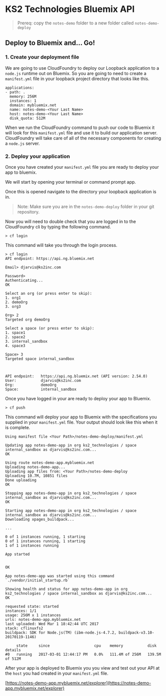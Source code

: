 # KS2 Technologies Bluemix API

> Prereq: copy the `notes-demo` folder to a new folder called `notes-demo-deploy`

## Deploy to Bluemix and... Go!

### 1. Create your deployment file
We are going to use CloudFoundry to deploy our Loopback application to a `node.js` runtime out on Bluemix. So you are going to need to create a `manifest.yml` file in your loopback project directory that looks like this.

```
applications:
- path: .
  memory: 256M
  instances: 1
  domain: mybluemix.net
  name: notes-demo-<Your Last Name>
  host: notes-demo-<Your Last Name>
  disk_quota: 512M

``` 
When we run the CloudFoundry command to push our code to Bluemix it will look for this `manifest.yml` file and use it to build our application server. CloudFoundry will take care of all of the necessary components for creating a `node.js` server.

### 2. Deploy your application
Once you have created your `manifest.yml` file you are ready to deploy your app to bluemix. 

We will start by opening your terminal or command prompt app.

Once this is opened navigate to the directory your loopback application is in. 

> Note: Make sure you are in the `notes-demo-deploy` folder in your git repository.

Now you will need to double check that you are logged in to the CloudFoundry cli by typing the following command.

```
> cf login
```

This command will take you through the login process.

```
> cf login
API endpoint: https://api.ng.bluemix.net

Email> djarvis@ks2inc.com

Password>
Authenticating...
OK

Select an org (or press enter to skip):
1. org1
2. demoOrg
3. org3

Org> 2
Targeted org demoOrg

Select a space (or press enter to skip):
1. space1
2. space2
3. internal_sandbox
4. space3

Space> 3
Targeted space internal_sandbox



API endpoint:   https://api.ng.bluemix.net (API version: 2.54.0)
User:           djarvis@ks2inc.com
Org:            demoOrg
Space:          internal_sandbox
```
Once you have logged in your are ready to deploy your app to Bluemix.

```
> cf push
```

This command will deploy your app to Bluemix with the specifications you supplied in your `manifest.yml` file. Your output should look like this when it is complete.

```
Using manifest file <Your Path>/notes-demo-deploy/manifest.yml

Updating app notes-demo-app in org ks2_technologies / space internal_sandbox as djarvis@ks2inc.com...
OK

Using route notes-demo-app.mybluemix.net
Uploading notes-demo-app...
Uploading app files from: <Your Path>/notes-demo-deploy
Uploading 10.7M, 10851 files
Done uploading
OK

Stopping app notes-demo-app in org ks2_technologies / space internal_sandbox as djarvis@ks2inc.com...
OK

Starting app notes-demo-app in org ks2_technologies / space internal_sandbox as djarvis@ks2inc.com...
Downloading xpages_buildpack...

...

0 of 1 instances running, 1 starting
0 of 1 instances running, 1 starting
1 of 1 instances running

App started


OK

App notes-demo-app was started using this command `./vendor/initial_startup.rb`

Showing health and status for app notes-demo-app in org ks2_technologies / space internal_sandbox as djarvis@ks2inc.com...
OK

requested state: started
instances: 1/1
usage: 256M x 1 instances
urls: notes-demo-app.mybluemix.net
last uploaded: Wed Mar 1 18:42:44 UTC 2017
stack: cflinuxfs2
buildpack: SDK for Node.js(TM) (ibm-node.js-4.7.2, buildpack-v3.10-20170119-1146)

     state     since                    cpu    memory           disk             details
#0   running   2017-03-01 12:44:17 PM   0.0%   111.4M of 256M   139.5M of 512M
```

After your app is deployed to Bluemix you you view and test out your API at the `host` you had created in your `manifest.yml` file.

[https://notes-demo-app.mybluemix.net/explorer](https://notes-demo-app.mybluemix.net/explorer)